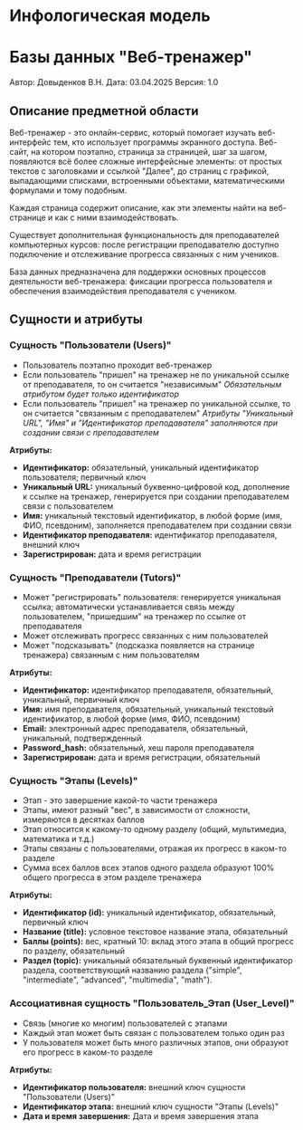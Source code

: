 ﻿# Инфологическая модель
# Базы данных "Веб-тренажер"

Автор: Довыденков В.Н.
Дата: 03.04.2025
Версия: 1.0

## Описание предметной области

Веб-тренажер - это онлайн-сервис, который помогает изучать веб-интерфейс тем, кто использует программы экранного доступа.
Веб-сайт, на котором поэтапно, страница за страницей, шаг за шагом, появляются всё более сложные интерфейсные элементы: от простых текстов с заголовками и ссылкой "Далее", до страниц с графикой, выпадающими списками, встроенными объектами, математическими формулами и тому подобным.

Каждая страница содержит описание, как эти элементы найти на веб-странице и как с ними взаимодействовать.

Существует дополнительная функциональность для преподавателей компьютерных курсов: после регистрации преподавателю доступно подключение и отслеживание прогресса связанных с ним учеников.

База данных предназначена для поддержки основных процессов деятельности веб-тренажера: фиксации прогресса пользователя и обеспечения взаимодействия преподавателя с учеником.

## Сущности и атрибуты

### Сущность "Пользователи (Users)"

- Пользователь поэтапно проходит веб-тренажер
- Если пользователь "пришел" на тренажер не по уникальной ссылке от преподавателя, то он считается "независимым"
  _Обязательным атрибутом будет только идентификатор_
- Если пользователь "пришел" на тренажер по уникальной ссылке, то он считается "связанным с преподавателем"
  _Атрибуты "Уникальный URL", "Имя" и "Идентификатор преподавателя" заполняются при создании связи с преподавателем_

**Атрибуты:**

- **Идентификатор:**
  обязательный, уникальный идентификатор пользователя; первичный ключ
- **Уникальный URL:**
  уникальный буквенно-цифровой код, дополнение к ссылке на тренажер, генерируется при создании преподавателем связи с пользователем
- **Имя:**
  уникальный текстовый идентификатор, в любой форме (имя, ФИО, псевдоним), заполняется преподавателем при создании связи
- **Идентификатор преподавателя:**
  идентификатор преподавателя, внешний ключ
- **Зарегистрирован:**
  дата и время регистрации

### Сущность "Преподаватели (Tutors)"

- Может "регистрировать" пользователя: генерируется уникальная ссылка; автоматически устанавливается связь между пользователем, "пришедшим" на тренажер по ссылке от преподавателя
- Может отслеживать прогресс связанных с ним пользователей
- Может "подсказывать" (подсказка появляется на странице тренажера) связанным с ним пользователям

**Атрибуты:**

- **Идентификатор:**
  идентификатор преподавателя, обязательный, уникальный, первичный ключ
- **Имя:**
  имя преподавателя, обязательный, уникальный текстовый идентификатор, в любой форме (имя, ФИО, псевдоним)
- **Email:**
  электронный адрес преподавателя, обязательный, уникальный, подтвержденный
- **Password_hash:**
  обязательный, хеш пароля преподавателя
- **Зарегистрирован:**
  дата и время регистрации, обязательный

### Сущность "Этапы (Levels)"

- Этап - это завершение какой-то части тренажера
- Этапы, имеют разный "вес", в зависимости от сложности, измеряются в десятках баллов
- Этап относится к какому-то одному разделу (общий, мультимедиа, математика и т.д.)
- Этапы связаны с пользователями, отражая их прогресс в каком-то разделе
- Сумма всех баллов всех этапов одного раздела образуют 100% общего прогресса в этом разделе тренажера

**Атрибуты:**

- **Идентификатор (id):**
  уникальный идентификатор, обязательный, первичный ключ
- **Название (title):**
  условное текстовое название этапа, обязательный
- **Баллы (points):**
  вес, кратный 10: вклад этого этапа в общий прогресс по разделу, обязательный
- **Раздел (topic):**
  уникальный обязательный буквенный идентификатор раздела, соответствующий названию раздела ("simple", "intermediate", "advanced", "multimedia", "math").
  
### Ассоциативная сущность "Пользователь_Этап (User_Level)"

- Связь (многие ко многим) пользователей с этапами
- Каждый этап может быть связан с пользователем только один раз
- У пользователя может быть много различных этапов, они образуют его прогресс в каком-то разделе

**Атрибуты:**

- **Идентификатор пользователя:**
  внешний ключ сущности "Пользователи (Users)"
- **Идентификатор этапа:**
  внешний ключ сущности "Этапы (Levels)"
- **Дата и время завершения:**
  Дата и время завершения этапа
  

